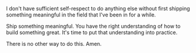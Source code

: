 I don't have sufficient self-respect to do anything else without first shipping something meaningful in the field that I've been in for a while.

Ship something meaningful. You have the right understanding of how to build something great. It's time to put that understanding into practice.

There is no other way to do this. Amen.